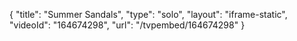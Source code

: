 {
    "title": "Summer Sandals",
    "type": "solo",
    "layout": "iframe-static",
    "videoId": "164674298",
    "url": "\/tvpembed\/164674298"
}